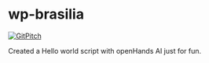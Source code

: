 wp-brasilia
===========

[![GitPitch](https://gitpitch.com/assets/badge.svg)](https://gitpitch.com/fortinux/wp-brasilia/master?grs=github&t=beige)

Created a Hello world script with openHands AI just for fun.
